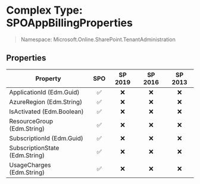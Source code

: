 # Complex Type: SPOAppBillingProperties

> Namespace: Microsoft.Online.SharePoint.TenantAdministration

## Properties

Property | SPO | SP 2019 | SP 2016 | SP 2013
----------|:---:|:-------:|:-------:|:-------:
ApplicationId (Edm.Guid) | ✅ | ❌ | ❌ | ❌
AzureRegion (Edm.String) | ✅ | ❌ | ❌ | ❌
IsActivated (Edm.Boolean) | ✅ | ❌ | ❌ | ❌
ResourceGroup (Edm.String) | ✅ | ❌ | ❌ | ❌
SubscriptionId (Edm.Guid) | ✅ | ❌ | ❌ | ❌
SubscriptionState (Edm.String) | ✅ | ❌ | ❌ | ❌
UsageCharges (Edm.String) | ✅ | ❌ | ❌ | ❌